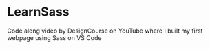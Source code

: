 # LearnSass
Code along video by DesignCourse on YouTube where I built my first webpage using Sass on VS Code
